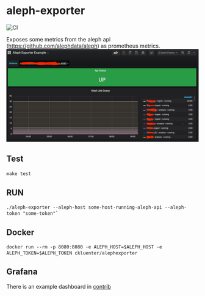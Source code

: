 # aleph-exporter
![CI](https://github.com/ckluenter/aleph-exporter/workflows/CI/badge.svg)

Exposes some metrics from the aleph api (https://github.com/alephdata/aleph) as prometheus metrics.
![Screenshot](contrib/dashboard-screenshot.png)
## Test
`make test`

## RUN
```
./aleph-exporter --aleph-host some-host-running-aleph-api --aleph-token "some-token"`
```

## Docker

```
docker run --rm -p 8080:8080 -e ALEPH_HOST=$ALEPH_HOST -e ALEPH_TOKEN=$ALEPH_TOKEN ckluenter/alephexporter
```

## Grafana
There is an example dashboard in [contrib](contrib/)